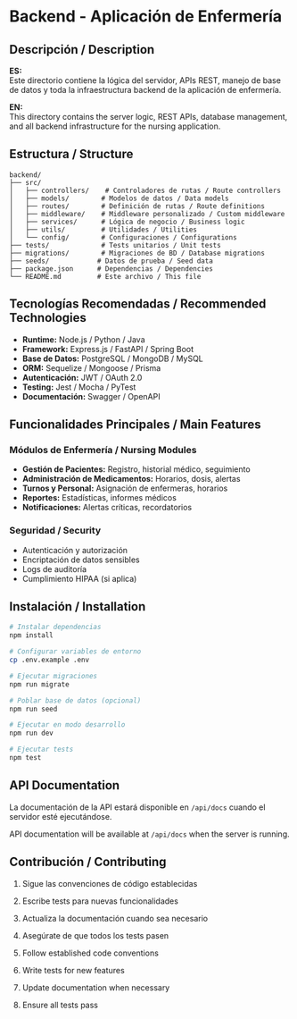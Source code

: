 # Backend - Aplicación de Enfermería

## Descripción / Description

**ES:**  
Este directorio contiene la lógica del servidor, APIs REST, manejo de base de datos y toda la infraestructura backend de la aplicación de enfermería.

**EN:**  
This directory contains the server logic, REST APIs, database management, and all backend infrastructure for the nursing application.

## Estructura / Structure

```
backend/
├── src/
│   ├── controllers/    # Controladores de rutas / Route controllers
│   ├── models/        # Modelos de datos / Data models
│   ├── routes/        # Definición de rutas / Route definitions
│   ├── middleware/    # Middleware personalizado / Custom middleware
│   ├── services/      # Lógica de negocio / Business logic
│   ├── utils/         # Utilidades / Utilities
│   └── config/        # Configuraciones / Configurations
├── tests/             # Tests unitarios / Unit tests
├── migrations/        # Migraciones de BD / Database migrations
├── seeds/            # Datos de prueba / Seed data
├── package.json      # Dependencias / Dependencies
└── README.md         # Este archivo / This file
```

## Tecnologías Recomendadas / Recommended Technologies

- **Runtime:** Node.js / Python / Java
- **Framework:** Express.js / FastAPI / Spring Boot
- **Base de Datos:** PostgreSQL / MongoDB / MySQL
- **ORM:** Sequelize / Mongoose / Prisma
- **Autenticación:** JWT / OAuth 2.0
- **Testing:** Jest / Mocha / PyTest
- **Documentación:** Swagger / OpenAPI

## Funcionalidades Principales / Main Features

### Módulos de Enfermería / Nursing Modules
- **Gestión de Pacientes:** Registro, historial médico, seguimiento
- **Administración de Medicamentos:** Horarios, dosis, alertas
- **Turnos y Personal:** Asignación de enfermeras, horarios
- **Reportes:** Estadísticas, informes médicos
- **Notificaciones:** Alertas críticas, recordatorios

### Seguridad / Security
- Autenticación y autorización
- Encriptación de datos sensibles
- Logs de auditoría
- Cumplimiento HIPAA (si aplica)

## Instalación / Installation

```bash
# Instalar dependencias
npm install

# Configurar variables de entorno
cp .env.example .env

# Ejecutar migraciones
npm run migrate

# Poblar base de datos (opcional)
npm run seed

# Ejecutar en modo desarrollo
npm run dev

# Ejecutar tests
npm test
```

## API Documentation

La documentación de la API estará disponible en `/api/docs` cuando el servidor esté ejecutándose.

API documentation will be available at `/api/docs` when the server is running.

## Contribución / Contributing

1. Sigue las convenciones de código establecidas
2. Escribe tests para nuevas funcionalidades
3. Actualiza la documentación cuando sea necesario
4. Asegúrate de que todos los tests pasen

1. Follow established code conventions
2. Write tests for new features
3. Update documentation when necessary
4. Ensure all tests pass
